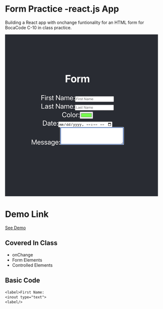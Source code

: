 # Form Practice -react.js App
Building a React app with onchange funtionality for an HTML form for BocaCode C-10 in class practice.

![Screen Shot](./public/images/readme.jpeg)

# Demo Link
[See Demo](https://form-practice-jch.web.app)

## Covered In Class
* onChange
* Form Elements
* Controlled Elements

## Basic Code
```
<label>First Name:
<inout type="text">
<label/>
```
